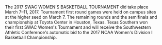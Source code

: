 The 2017 SWAC WOMEN'S BASKETBALL TOURNAMENT did take place March 7–11, 2017. Tournament first round games were held on campus sites at the higher seed on March 7. The remaining rounds and the semifinals and championship at Toyota Center in Houston, Texas. Texas Southern won their first SWAC Women's Tournament and will receive the Southwestern Athletic Conference's automatic bid to the 2017 NCAA Women's Division I Basketball Championship.
